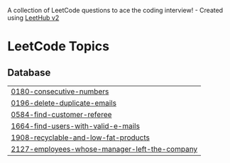 A collection of LeetCode questions to ace the coding interview! - Created using [LeetHub v2](https://github.com/arunbhardwaj/LeetHub-2.0)
<!---LeetCode Topics Start-->
# LeetCode Topics
## Database
|  |
| ------- |
| [0180-consecutive-numbers](https://github.com/jpremijeev/LeetCode/tree/master/0180-consecutive-numbers) |
| [0196-delete-duplicate-emails](https://github.com/jpremijeev/LeetCode/tree/master/0196-delete-duplicate-emails) |
| [0584-find-customer-referee](https://github.com/jpremijeev/LeetCode/tree/master/0584-find-customer-referee) |
| [1664-find-users-with-valid-e-mails](https://github.com/jpremijeev/LeetCode/tree/master/1664-find-users-with-valid-e-mails) |
| [1908-recyclable-and-low-fat-products](https://github.com/jpremijeev/LeetCode/tree/master/1908-recyclable-and-low-fat-products) |
| [2127-employees-whose-manager-left-the-company](https://github.com/jpremijeev/LeetCode/tree/master/2127-employees-whose-manager-left-the-company) |
<!---LeetCode Topics End-->